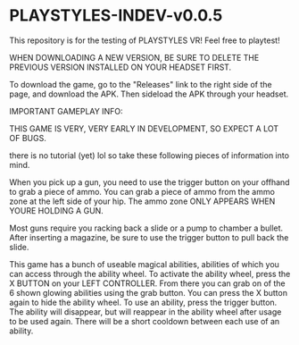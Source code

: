 # PLAYSTYLES-INDEV-v0.0.5
This repository is for the testing of PLAYSTYLES VR! Feel free to playtest! 

WHEN DOWNLOADING A NEW VERSION, BE SURE TO DELETE THE PREVIOUS VERSION INSTALLED ON YOUR HEADSET FIRST.

To download the game, go to the "Releases" link to the right side of the page, and download the APK. Then sideload the APK through your headset.


IMPORTANT GAMEPLAY INFO:

THIS GAME IS VERY, VERY EARLY IN DEVELOPMENT, SO EXPECT A LOT OF BUGS.

there is no tutorial (yet) lol so take these following pieces of information into mind.

When you pick up a gun, you need to use the trigger button on your offhand to grab a piece of ammo. You can grab a piece of ammo from the ammo zone at the left side of your hip. The ammo zone ONLY APPEARS WHEN YOURE HOLDING A GUN.

Most guns require you racking back a slide or a pump to chamber a bullet. After inserting a magazine, be sure to use the trigger button to pull back the slide.

This game has a bunch of useable magical abilities, abilities of which you can access through the ability wheel. To activate the ability wheel, press the X BUTTON on your LEFT CONTROLLER. From there you can grab on of the 6 shown glowing abilities using the grab button. You can press the X button again to hide the ability wheel. To use an ability, press the trigger button. The ability will disappear, but will reappear in the ability wheel after usage to be used again. There will be a short cooldown between each use of an ability.
